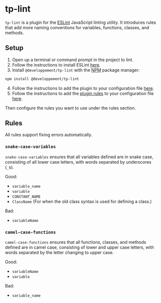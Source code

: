 # tp-lint
`tp-lint` is a plugin for the [ESLint](https://eslint.org/) JavaScript linting utility. It introduces rules that add more naming conventions for variables, functions, classes, and methods.

## Setup
1. Open up a terminal or command prompt in the project to lint.
2. Follow the instructions to install ESLint [here](https://eslint.org/docs/user-guide/getting-started#installation-and-usage).
3. Install `@developpement/tp-lint` with the [NPM](https://www.npmjs.com/) package manager:
```bash
npm install @developpement/tp-lint
```
4. Follow the instructions to add the plugin to your configuration file [here](https://eslint.org/docs/user-guide/configuring#configuring-plugins).
5. Follow the instructions to add the [plugin rules](#rules) to your configuration file [here](https://eslint.org/docs/user-guide/configuring#configuring-rules).

Then configure the rules you want to use under the rules section.

## Rules
All rules support fixing errors automatically.

### `snake-case-variables`
`snake-case-variables` ensures that all variables defined are in snake case, consisting of all lower case letters, with words separated by underscores (`_`s).

Good:
- `variable_name`
- `variable`
- `CONSTANT_NAME`
- `ClassName` (For when the old class syntax is used for defining a class.)

Bad:
- `variableName`

### `camel-case-functions`
`camel-case-functions` ensures that all functions, classes, and methods defined are in camel case, consisting of lower and upper case letters, with words separated by the letter changing to upper case.

Good:
- `variableName`
- `variable`

Bad:
- `variable_name`